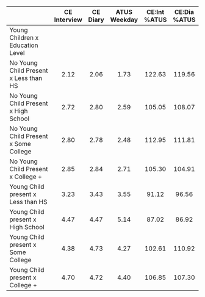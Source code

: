 
|                      | CE<br>Interview |  CE<br>Diary | ATUS<br>Weekday | CE:Int<br>%ATUS | CE:Dia<br>%ATUS |
| -------------------- | :----------: | :----------: | :----------: | :----------: | :----------: |
| Young Children x Education Level |              |              |              |              |              |
| No Young Child Present x Less than HS |         2.12 |         2.06 |         1.73 |       122.63 |       119.56 |
| No Young Child Present x High School |         2.72 |         2.80 |         2.59 |       105.05 |       108.07 |
| No Young Child Present x Some College |         2.80 |         2.78 |         2.48 |       112.95 |       111.81 |
| No Young Child Present x College + |         2.85 |         2.84 |         2.71 |       105.30 |       104.91 |
| Young Child present x Less than HS |         3.23 |         3.43 |         3.55 |        91.12 |        96.56 |
| Young Child present x High School |         4.47 |         4.47 |         5.14 |        87.02 |        86.92 |
| Young Child present x Some College |         4.38 |         4.73 |         4.27 |       102.61 |       110.92 |
| Young Child present x College + |         4.70 |         4.72 |         4.40 |       106.85 |       107.30 |

